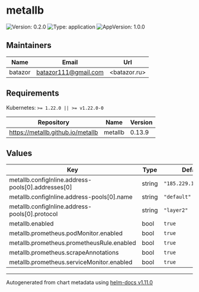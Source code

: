 # metallb

![Version: 0.2.0](https://img.shields.io/badge/Version-0.2.0-informational?style=flat-square) ![Type: application](https://img.shields.io/badge/Type-application-informational?style=flat-square) ![AppVersion: 1.0.0](https://img.shields.io/badge/AppVersion-1.0.0-informational?style=flat-square)

## Maintainers

| Name | Email | Url |
| ---- | ------ | --- |
| batazor | <batazor111@gmail.com> | <batazor.ru> |

## Requirements

Kubernetes: `>= 1.22.0 || >= v1.22.0-0`

| Repository | Name | Version |
|------------|------|---------|
| https://metallb.github.io/metallb | metallb | 0.13.9 |

## Values

| Key | Type | Default | Description |
|-----|------|---------|-------------|
| metallb.configInline.address-pools[0].addresses[0] | string | `"185.229.119.55/32"` |  |
| metallb.configInline.address-pools[0].name | string | `"default"` |  |
| metallb.configInline.address-pools[0].protocol | string | `"layer2"` |  |
| metallb.enabled | bool | `true` |  |
| metallb.prometheus.podMonitor.enabled | bool | `true` |  |
| metallb.prometheus.prometheusRule.enabled | bool | `true` |  |
| metallb.prometheus.scrapeAnnotations | bool | `true` |  |
| metallb.prometheus.serviceMonitor.enabled | bool | `true` |  |

----------------------------------------------
Autogenerated from chart metadata using [helm-docs v1.11.0](https://github.com/norwoodj/helm-docs/releases/v1.11.0)
